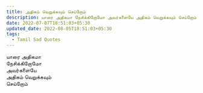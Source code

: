```yaml
---
title: அதிகம் வெறுக்கவும் செய்றோம்
description: யாரை அதிகமா நேசிக்கிறோமோ அவர்களையே அதிகம் வெறுக்கவும் செய்றோம்.
date: 2022-07-07T18:51:03+05:30
updated_date: 2022-08-05T18:51:03+05:30
tags:
  - Tamil Sad Quotes
---
```


யாரை அதிகமா\
நேசிக்கிறோமோ\
அவர்களையே\
அதிகம் வெறுக்கவும்\
செய்றோம்
